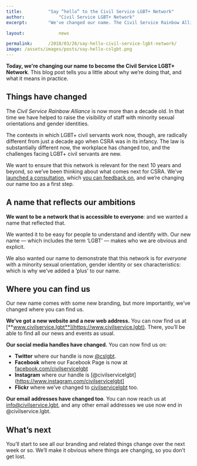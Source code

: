 ```yaml
---
title: 			"Say “hello” to the Civil Service LGBT+ Network"
author: 			"Civil Service LGBT+ Network"
excerpt: 		"We've changed our name. The Civil Service Rainbow Alliance is now the Civil Service LGBT+ Network."

layout: 			news

permalink: 		/2018/03/26/say-hello-civil-service-lgbt-network/
image: /assets/images/posts/say-hello-cslgbt.png
---
```


**Today, we're changing our name to become the Civil Service LGBT+ Network**. This blog post tells you a little about why we’re doing that, and what it means in practice.

## Things have changed

The *Civil Service Rainbow Alliance* is now more than a decade old. In that time we have helped to raise the visibility of staff with minority sexual orientations and gender identities.

The contexts in which LGBT+ civil servants work now, though, are radically different from just a decade ago when CSRA was in its infancy. The law is substantially different now, the workplace has changed too, and the challenges facing LGBT+ civil servants are new. 

We want to ensure that this network is relevant for the next 10 years and beyond, so we’ve been thinking about what comes next for CSRA. We’ve [launched a consultation](/publication/our-plan-for-improving-LGBT-civil-servant-experiences/), which [you can feedback on](/consultation/our-plan-for-improving-LGBT-civil-servant-experiences/), and we’re changing our name too as a first step.

## A name that reflects our ambitions

**We want to be a network that is accessible to everyone**: and we wanted a name that reflected that. 

We wanted it to be easy for people to understand and identify with. Our new name — which includes the term ‘LGBT’ — makes who we are obvious and explicit.

We also wanted our name to demonstrate that this network is for *everyone* with a minority sexual orientation, gender identity or sex characteristics: which is why we’ve added a ‘plus’ to our name.

## Where you can find us

Our new name comes with some new branding, but more importantly, we’ve changed where you can find us.

**We’ve got a new website and a new web address.** You can now find us at [**www.civilservice.lgbt**](https://www.civilservice.lgbt). There, you’ll be able to find all our news and events as usual.

**Our social media handles have changed.** You can now find us on: 

- **Twitter** where our handle is now [@cslgbt](https://www.twitter.com/cslgbt).
- **Facebook** where our Facebook Page is now at [facebook.com/civilservicelgbt](https://www.facebook.com/civilservicelgbt)
- **Instagram** where our handle is [@civilservicelgbt](https://www.instagram.com/civilservicelgbt]
- **Flickr** where we’ve changed to [civilservicelgbt](https://www.flickr.com/photos/civilservicelgbt/) too.

**Our email addresses have changed too**. You can now reach us at [info@civilservice.lgbt](mailto:info@civilservice.lgbt), and any other email addresses we use now end in @civilservice.lgbt.

## What’s next

You’ll start to see all our branding and related things change over the next week or so. We’ll make it obvious where things are changing, so you don’t get lost.